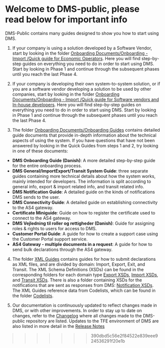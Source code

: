 # Welcome to DMS-public, please read below for important info

DMS-Public contains many guides designed to show you how to start using DMS.

  1. If your company is using a solution developed by a Software Vendor, start by looking in the folder [Onboarding Documents/Onboarding - Import
/Quick guide for Economic Operators](Onboarding%20Documents/Onboarding%20-%20Import/Quick%20guide%20for%20Economic%20Operators). Here you will find step-by-step guides on everything you need to do in order to start using DMS. Start by looking in Phase 1 and continue through the subsequent phases until you reach the last Phase 4.

  2. If your company is developing their own system-to-system solution, or if you are a software vendor developing a solution to be used by other companies, start by looking in the folder [Onboarding Documents/Onboarding - Import
/Quick guide for Software vendors and In-house developers](Onboarding%20Documents/Onboarding%20-%20Import/Quick%20guide%20for%20Software%20vendors%20and%20In-house%20developers). Here you will find step-by-step guides on everything you need to do in order to start using DMS. Start by looking in Phase 1 and continue through the subsequent phases until you reach the last Phase 4.

  3. The folder [Onboarding Documents/Onboarding Guides](Onboarding%20Documents/Onboarding%20Guides) contains detailed guide documents that provide in-depth information about the technical aspects of using the system. If you have questions that have not been answered by looking in the Quick Guides from steps 1 and 2, try looking in one of these documents:
   - <b>DMS Onboarding Guide (Danish)</b>: A more detailed step-by-step guide for the entire onboarding process. 
   - <b>DMS General/ImportExport/Transit System Guide</b>: three separate guides containing more technical details about how the system works, mainly intended for developers. The information is split according to general info, export & import related info, and transit related info.
   - <b>DMS Notification Guide</b>: A detailed guide on the kinds of notifications DMS sends to the user.
   - <b>DMS Connectivity Guide</b>: A detailed guide on establishing connectivity to the AS4 gateway.
   - <b>Certificate Miniguide</b>: Guide on how to register the certificate used to connect to the AS4 gateway.
   - <b>DMS Vejledning til roller og rettigheder (Danish)</b>: Guide for assigning roles & rights to users for access to DMS.
   - <b>Customer Portal Guide</b>: A guide for how to create a support case using the Customer Portal support service.
   - <b>AS4 Gateway - multiple documents in a request</b>: A guide for how to send bulk declarations through the AS4 gateway.

  4. The folder [XML Guides](XML%20Guides) contains guides for how to submit declarations as XML files, and are divided by domain: Import, Export, Exit, and Transit. The XML Schema Definitions (XSDs) can be found in the corresponding folders for each domain type [Export XSDs](Export%20XSDs), [Import XSDs](Import%20XSDs), and [Transit XSDs](Transit%20XSDs). There is also a folder containing XSDs for the notifications that are sent as responses from DMS: [Notification XSDs](Notification%20XSDs). The XML Guides reference data from Codelists, which can be found in the folder [Codelists](Codelists).


  5. Our documentation is continuously updated to reflect changes made in DMS, or with other improvements. In order to stay up to date on changes, refer to the [Changelog](changelog.md) where all changes made to the DMS-public repository are listed. Updates to the TFE environment of DMS are also listed in more detail in the [Release Notes](Release%20Notes)



>>>>>>> 390dbd5c56e2f84522e839eee924536291f20e1b
